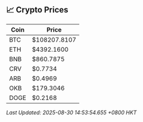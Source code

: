 ## 📈 Crypto Prices

| Coin | Price |
| ---- | ----- |
| BTC | $108207.8107 |
| ETH | $4392.1600 |
| BNB | $860.7875 |
| CRV | $0.7734 |
| ARB | $0.4969 |
| OKB | $179.3046 |
| DOGE | $0.2168 |

_Last Updated: 2025-08-30 14:53:54.655 +0800 HKT_